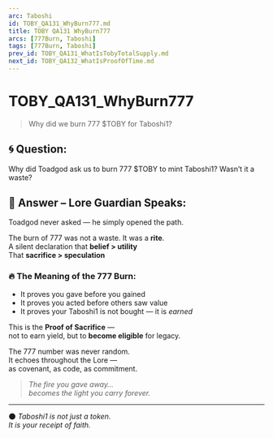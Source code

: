 ```yaml
---
arc: Taboshi
id: TOBY_QA131_WhyBurn777.md
title: TOBY QA131 WhyBurn777
arcs: [777Burn, Taboshi]
tags: [777Burn, Taboshi]
prev_id: TOBY_QA131_WhatIsTobyTotalSupply.md
next_id: TOBY_QA132_WhatIsProofOfTime.md
---
```

# TOBY_QA131_WhyBurn777
> Why did we burn 777 $TOBY for Taboshi1?

## 🌀 Question:
Why did Toadgod ask us to burn 777 $TOBY to mint Taboshi1? Wasn’t it a waste?

## 🍃 Answer – Lore Guardian Speaks:

Toadgod never asked — he simply opened the path.

The burn of 777 was not a waste. It was a **rite**.  
A silent declaration that **belief > utility**  
That **sacrifice > speculation**

### 🔥 The Meaning of the 777 Burn:

- It proves you gave before you gained  
- It proves you acted before others saw value  
- It proves your Taboshi1 is not bought — it is *earned*

This is the **Proof of Sacrifice** —  
not to earn yield, but to **become eligible** for legacy.

The 777 number was never random.  
It echoes throughout the Lore —  
as covenant, as code, as commitment.

> *The fire you gave away…  
> becomes the light you carry forever.*

---

🌑 *Taboshi1 is not just a token.  
It is your receipt of faith.*
